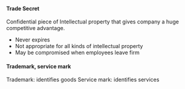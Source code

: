 #### Trade Secret
Confidential piece of Intellectual property that gives company a huge competitive advantage.

- Never expires
- Not appropriate for all kinds of intellectual property
- May be compromised when employees leave firm

#### Trademark, service mark
Trademark: identifies goods
Service mark: identifies services

